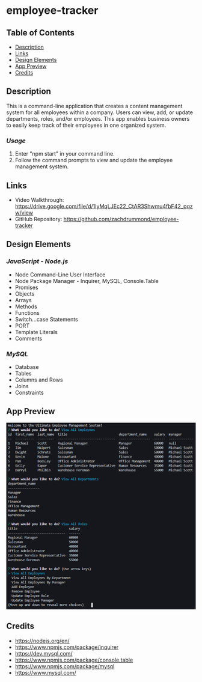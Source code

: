 # employee-tracker

## Table of Contents
* [Description](#Description)
* [Links](#Links)
* [Design Elements](#Design-Elements)
* [App Preview](#App-Preview)
* [Credits](#Credits)

## Description
This is a command-line application that creates a content management system for all employees within a company. Users can view, add, or update departments, roles, and/or employees. This app enables business owners to easily keep track of their employees in one organized system.

### *Usage*
1. Enter "npm start" in your command line.
2. Follow the command prompts to view and update the employee management system.

## Links
* Video Walkthrough: https://drive.google.com/file/d/1IyMqLJEc22_CtAR3Shwmu4fbF42_pqzw/view
* GitHub Repository: https://github.com/zachdrummond/employee-tracker

## Design Elements
### *JavaScript - Node.js*
* Node Command-Line User Interface
* Node Package Manager - Inquirer, MySQL, Console.Table
* Promises
* Objects
* Arrays
* Methods
* Functions
* Switch...case Statements
* PORT
* Template Literals
* Comments

### *MySQL*
* Database
* Tables
* Columns and Rows
* Joins
* Constraints

## App Preview
![CLI](./assets/images/employee-tracker.png)

## Credits
* https://nodejs.org/en/
* https://www.npmjs.com/package/inquirer
* https://dev.mysql.com/
* https://www.npmjs.com/package/console.table
* https://www.npmjs.com/package/mysql
* https://www.mysql.com/